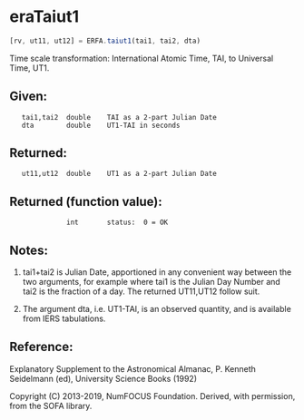 # eraTaiut1

```js
[rv, ut11, ut12] = ERFA.taiut1(tai1, tai2, dta)
```

Time scale transformation:  International Atomic Time, TAI, to
Universal Time, UT1.

## Given:
```
   tai1,tai2  double    TAI as a 2-part Julian Date
   dta        double    UT1-TAI in seconds
```

## Returned:
```
   ut11,ut12  double    UT1 as a 2-part Julian Date
```

## Returned (function value):
```
              int       status:  0 = OK
```

## Notes:

1) tai1+tai2 is Julian Date, apportioned in any convenient way
   between the two arguments, for example where tai1 is the Julian
   Day Number and tai2 is the fraction of a day.  The returned
   UT11,UT12 follow suit.

2) The argument dta, i.e. UT1-TAI, is an observed quantity, and is
   available from IERS tabulations.

## Reference:

   Explanatory Supplement to the Astronomical Almanac,
   P. Kenneth Seidelmann (ed), University Science Books (1992)

Copyright (C) 2013-2019, NumFOCUS Foundation.
Derived, with permission, from the SOFA library.
